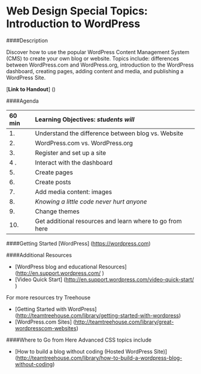 Web Design Special Topics: Introduction to WordPress
=================

####Description

Discover how to use the popular WordPress Content Management System (CMS) to create your own blog or website. Topics include: differences between WordPress.com and WordPress.org, introduction to the WordPress dashboard, creating pages, adding content and media, and publishing a WordPress Site.

[**Link to Handout**]
()

####Agenda

|60 min| **Learning Objectives:** *students will* |
|:---------------|:-----------------|
| 1.  | Understand the difference between blog vs. Website |
| 2.  | WordPress.com vs. WordPress.org |
| 3.  | Register and set up a site |
| 4 . | Interact with the dashboard |
| 5.  | Create pages |
| 6.  | Create posts |
| 7.  | Add media content: images |
| 8.  | *Knowing a little code never hurt anyone* |
| 9.  | Change themes |
| 10. | Get additional resources and learn where to go from here |

####Getting Started
[WordPress] (https://wordpress.com)

####Additional Resources
- [WordPress blog and educational Resources] (http://en.support.wordpress.com/ )
- [Video Quick Start] (http://en.support.wordpress.com/video-quick-start/ )

For more resources try Treehouse
- [Getting Started with WordPress] (http://teamtreehouse.com/library/getting-started-with-wordpress)
- [WordPress.com Sites] (http://teamtreehouse.com/library/great-wordpresscom-websites)

####Where to Go from Here
Advanced CSS topics include
- [How to build a blog without coding (Hosted WordPress Site)] (http://teamtreehouse.com/library/how-to-build-a-wordpress-blog-without-coding)

